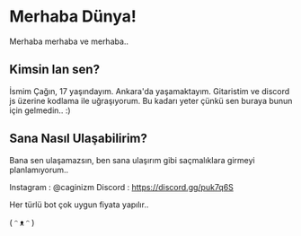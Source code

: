 # Merhaba Dünya!

Merhaba merhaba ve merhaba..


## Kimsin lan sen?

İsmim Çağın, 17 yaşındayım. Ankara'da yaşamaktayım. Gitaristim ve discord js üzerine kodlama ile uğraşıyorum. Bu kadarı yeter çünkü sen buraya bunun için gelmedin.. :)


## Sana Nasıl Ulaşabilirim?

Bana sen ulaşamazsın, ben sana ulaşırım gibi saçmalıklara girmeyi planlamıyorum.. 

Instagram : @caginizm
Discord : https://discord.gg/puk7q6S

Her türlü bot çok uygun fiyata yapılır..

( ᵔ ᴥ ᵔ )
